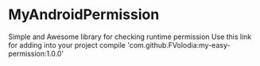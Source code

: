 # MyAndroidPermission

Simple and Awesome library for checking runtime permission 
Use this link for adding into your project
compile 'com.github.FVolodia:my-easy-permission:1.0.0'
